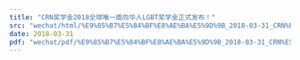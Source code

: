 ```yaml
---
title: "CRN奖学金2018全球唯一面向华人LGBT奖学金正式发布！"
src: "wechat/html/%E9%85%B7%E5%84%BF%E8%AE%BA%E5%9D%9B_2018-03-31_CRN%E5%A5%96%E5%AD%A6%E9%87%912018%E5%85%A8%E7%90%83%E5%94%AF%E4%B8%80%E9%9D%A2%E5%90%91%E5%8D%8E%E4%BA%BALGBT%E5%A5%96%E5%AD%A6%E9%87%91%E6%AD%A3%E5%BC%8F%E5%8F%91%E5%B8%83%EF%BC%81.html"
date: 2018-03-31
pdf: "wechat/pdf/%E9%85%B7%E5%84%BF%E8%AE%BA%E5%9D%9B_2018-03-31_CRN%E5%A5%96%E5%AD%A6%E9%87%912018%E5%85%A8%E7%90%83%E5%94%AF%E4%B8%80%E9%9D%A2%E5%90%91%E5%8D%8E%E4%BA%BALGBT%E5%A5%96%E5%AD%A6%E9%87%91%E6%AD%A3%E5%BC%8F%E5%8F%91%E5%B8%83%EF%BC%81.pdf"
---
```


